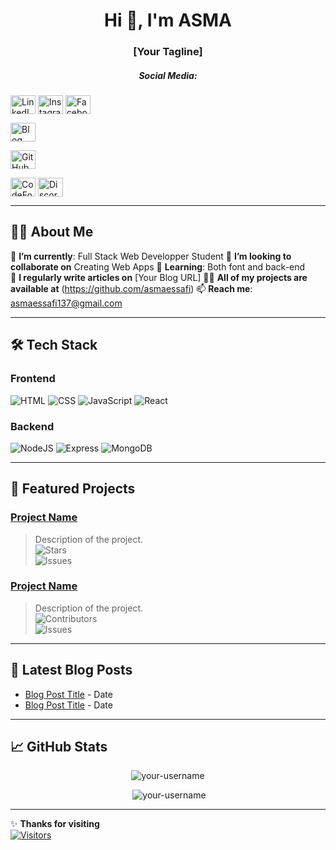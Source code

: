<!-- Template for README profile github that can replace the placeholders with their own information -->

<h1 align="center">Hi 👋, I'm ASMA</h1>
<h3 align="center">[Your Tagline]</h3>

<h5 align="center">Social Media:</h5>
<p align="center">
  
  <a href="https://linkedin.com/in/asma-essafi-a60a43331/" target="blank"><img align="center" src="https://raw.githubusercontent.com/rahuldkjain/github-profile-readme-generator/master/src/images/icons/Social/linked-in-alt.svg" alt="LinkedIn" height="30" width="40" /></a>
  <a href="https://instagram.com/369asma137/" target="blank"><img align="center" src="https://raw.githubusercontent.com/rahuldkjain/github-profile-readme-generator/master/src/images/icons/Social/instagram.svg" alt="Instagram" height="30" width="40" /></a>
  <a href="https://facebook.com/profile.php?id=100011164785451" target="blank"><img align="center" src="https://raw.githubusercontent.com/rahuldkjain/github-profile-readme-generator/master/src/images/icons/Social/facebook.svg" alt="Facebook" height="30" width="40" /></a>
 
  <a href="[YourBlogURL]" target="blank"><img align="center" src="https://raw.githubusercontent.com/rahuldkjain/github-profile-readme-generator/master/src/images/icons/Social/rss.svg" alt="Blog" height="30" width="40" /></a>

  <a href="https://github.com/asmaessafi" target="blank"><img align="center" src="https://raw.githubusercontent.com/rahuldkjain/github-profile-readme-generator/master/src/images/icons/Social/github.svg" alt="GitHub" height="30" width="40" /></a>

  
  <a href="https://codeforces.com/profile/[YourUsername]" target="blank"><img align="center" src="https://raw.githubusercontent.com/rahuldkjain/github-profile-readme-generator/master/src/images/icons/Social/codeforces.svg" alt="CodeForces" height="30" width="40" /></a>
  <a href="https://discord.gg/Cf4DqWhG" target="blank"><img align="center" src="https://raw.githubusercontent.com/rahuldkjain/github-profile-readme-generator/master/src/images/icons/Social/discord.svg" alt="Discord" height="30" width="40" /></a>
  
</p>

---

## 🧑‍💻 **About Me**  
🔭 **I’m currently**: Full Stack Web Developper Student 
👯 **I’m looking to collaborate on** Creating Web Apps 
🌱 **Learning**: Both font and back-end  
📝 **I regularly write articles on** [Your Blog URL] 
👨‍💻 **All of my projects are available at** (https://github.com/asmaessafi)
📫 **Reach me**:   asmaessafi137@gmail.com


---

## 🛠️ **Tech Stack**

### **Frontend**
![HTML](https://img.shields.io/badge/HTML-E34F26?style=flat&logo=html5&logoColor=white)
![CSS](https://img.shields.io/badge/CSS-1572B6?style=flat&logo=css3&logoColor=white)
![JavaScript](https://img.shields.io/badge/JavaScript-F7DF1E?style=flat&logo=javascript&logoColor=black)
![React](https://img.shields.io/badge/React-61DAFB?style=flat&logo=react&logoColor=black)

### **Backend**
![NodeJS](https://img.shields.io/badge/NodeJS-339933?style=flat&logo=node.js&logoColor=white)
![Express](https://img.shields.io/badge/Express-000000?style=flat&logo=express&logoColor=white)
![MongoDB](https://img.shields.io/badge/MongoDB-47A248?style=flat&logo=mongodb&logoColor=white)

---

## 🚀 **Featured Projects**

### [Project Name](#)  
> Description of the project.  
> ![Stars](https://img.shields.io/github/stars/your-username/project-name?style=social)  
> ![Issues](https://img.shields.io/github/issues/your-username/project-name?style=flat)  

### [Project Name](#)  
> Description of the project.  
> ![Contributors](https://img.shields.io/github/contributors/your-username/project-name?style=flat)  
> ![Issues](https://img.shields.io/github/issues/your-username/project-name?style=flat)  

---

## 📝 **Latest Blog Posts**

- [Blog Post Title](#) - Date  
- [Blog Post Title](#) - Date  

---

## 📈 **GitHub Stats**

<p align="center"><img src="https://github-readme-streak-stats.herokuapp.com/?user=your-username&" alt="your-username" /></p>
<p align="center">&nbsp;<img src="https://github-readme-stats.vercel.app/api?username=your-username&show_icons=true&locale=en" alt="your-username" /></p>

---

✨ **Thanks for visiting**  
[![Visitors](https://visitor-badge.laobi.icu/badge?page_id=your-username.your-asmaessafi)](https://github.com/asmaessafi)
